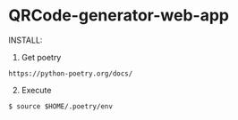 # QRCode-generator-web-app

INSTALL:
1) Get poetry
```
https://python-poetry.org/docs/
```
2) Execute
```
$ source $HOME/.poetry/env
```

